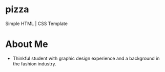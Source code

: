 # pizza
Simple HTML | CSS Template

# About Me
* Thinkful student with graphic design experience and a background in the fashion industry.

